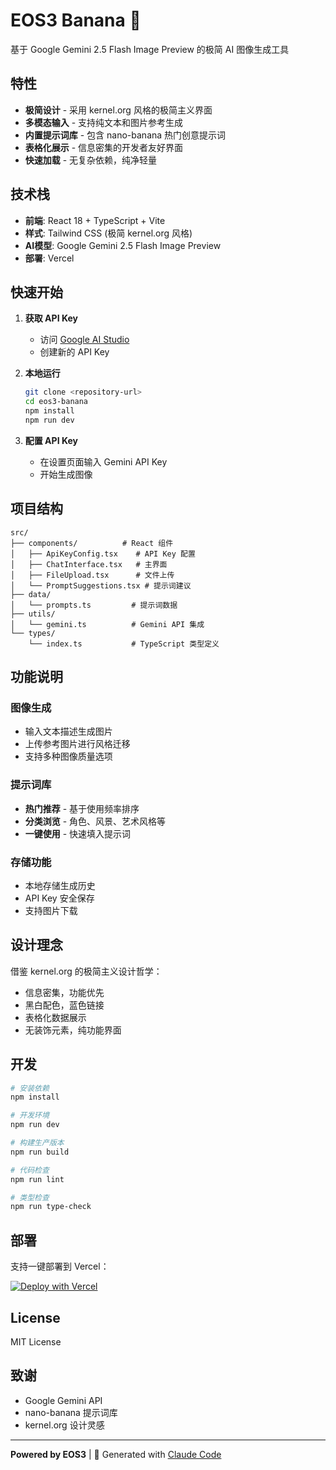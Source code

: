 # EOS3 Banana 🍌

基于 Google Gemini 2.5 Flash Image Preview 的极简 AI 图像生成工具

## 特性

- **极简设计** - 采用 kernel.org 风格的极简主义界面
- **多模态输入** - 支持纯文本和图片参考生成
- **内置提示词库** - 包含 nano-banana 热门创意提示词
- **表格化展示** - 信息密集的开发者友好界面
- **快速加载** - 无复杂依赖，纯净轻量

## 技术栈

- **前端**: React 18 + TypeScript + Vite
- **样式**: Tailwind CSS (极简 kernel.org 风格)
- **AI模型**: Google Gemini 2.5 Flash Image Preview
- **部署**: Vercel

## 快速开始

1. **获取 API Key**
   - 访问 [Google AI Studio](https://aistudio.google.com/app/apikey)
   - 创建新的 API Key

2. **本地运行**
   ```bash
   git clone <repository-url>
   cd eos3-banana
   npm install
   npm run dev
   ```

3. **配置 API Key**
   - 在设置页面输入 Gemini API Key
   - 开始生成图像

## 项目结构

```
src/
├── components/          # React 组件
│   ├── ApiKeyConfig.tsx    # API Key 配置
│   ├── ChatInterface.tsx   # 主界面
│   ├── FileUpload.tsx      # 文件上传
│   └── PromptSuggestions.tsx # 提示词建议
├── data/
│   └── prompts.ts         # 提示词数据
├── utils/
│   └── gemini.ts          # Gemini API 集成
└── types/
    └── index.ts           # TypeScript 类型定义
```

## 功能说明

### 图像生成
- 输入文本描述生成图片
- 上传参考图片进行风格迁移
- 支持多种图像质量选项

### 提示词库
- **热门推荐** - 基于使用频率排序
- **分类浏览** - 角色、风景、艺术风格等
- **一键使用** - 快速填入提示词

### 存储功能
- 本地存储生成历史
- API Key 安全保存
- 支持图片下载

## 设计理念

借鉴 kernel.org 的极简主义设计哲学：
- 信息密集，功能优先
- 黑白配色，蓝色链接
- 表格化数据展示
- 无装饰元素，纯功能界面

## 开发

```bash
# 安装依赖
npm install

# 开发环境
npm run dev

# 构建生产版本
npm run build

# 代码检查
npm run lint

# 类型检查
npm run type-check
```

## 部署

支持一键部署到 Vercel：

[![Deploy with Vercel](https://vercel.com/button)](https://vercel.com/new/clone?repository-url=<repository-url>)

## License

MIT License

## 致谢

- Google Gemini API
- nano-banana 提示词库
- kernel.org 设计灵感

---

**Powered by EOS3** | 🤖 Generated with [Claude Code](https://claude.ai/code)